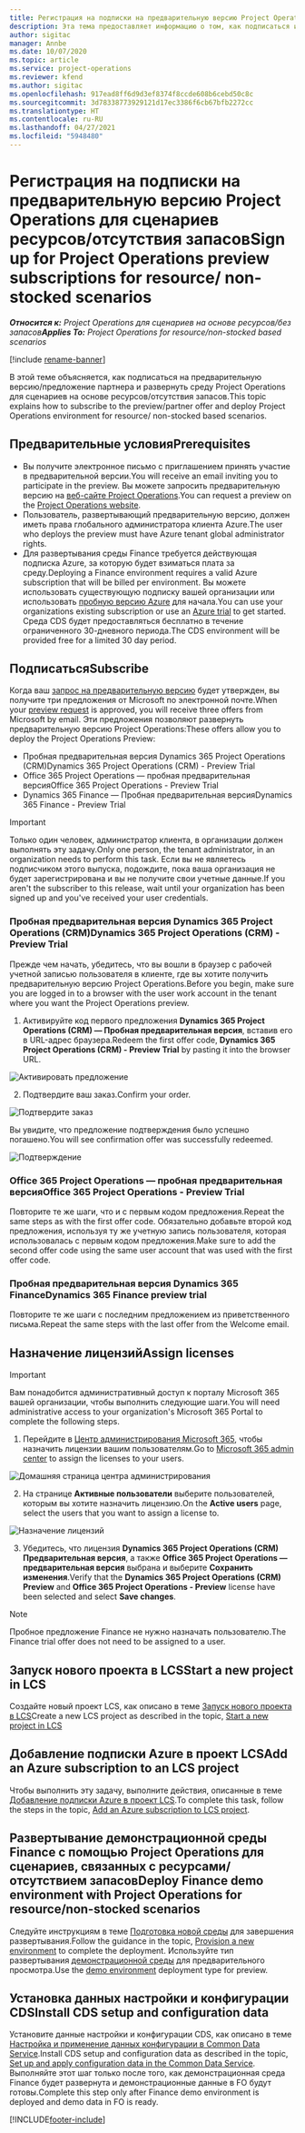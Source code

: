 ```yaml
---
title: Регистрация на подписки на предварительную версию Project Operations для сценариев ресурсов/отсутствия запасов
description: Эта тема предоставляет информацию о том, как подписаться и развернуть roject Operations для сценариев на основе ресурсов/отсутствия запасов.
author: sigitac
manager: Annbe
ms.date: 10/07/2020
ms.topic: article
ms.service: project-operations
ms.reviewer: kfend
ms.author: sigitac
ms.openlocfilehash: 917ead8ff6d9d3ef8374f8ccde608b6cebd50c8c
ms.sourcegitcommit: 3d78338773929121d17ec3386f6cb67bfb2272cc
ms.translationtype: HT
ms.contentlocale: ru-RU
ms.lasthandoff: 04/27/2021
ms.locfileid: "5948480"
---
```

# <a name="sign-up-for-project-operations-preview-subscriptions-for-resource-non-stocked-scenarios"></a><span data-ttu-id="f863d-103">Регистрация на подписки на предварительную версию Project Operations для сценариев ресурсов/отсутствия запасов</span><span class="sxs-lookup"><span data-stu-id="f863d-103">Sign up for Project Operations preview subscriptions for resource/ non-stocked scenarios</span></span>

<span data-ttu-id="f863d-104">_**Относится к:** Project Operations для сценариев на основе ресурсов/без запасов_</span><span class="sxs-lookup"><span data-stu-id="f863d-104">_**Applies To:** Project Operations for resource/non-stocked based scenarios_</span></span>

[!include [rename-banner](~/includes/cc-data-platform-banner.md)]

<span data-ttu-id="f863d-105">В этой теме объясняется, как подписаться на предварительную версию/предложение партнера и развернуть среду Project Operations для сценариев на основе ресурсов/отсутствия запасов.</span><span class="sxs-lookup"><span data-stu-id="f863d-105">This topic explains how to subscribe to the preview/partner offer and deploy Project Operations environment for resource/ non-stocked based scenarios.</span></span>

## <a name="prerequisites"></a><span data-ttu-id="f863d-106">Предварительные условия</span><span class="sxs-lookup"><span data-stu-id="f863d-106">Prerequisites</span></span>

- <span data-ttu-id="f863d-107">Вы получите электронное письмо с приглашением принять участие в предварительной версии.</span><span class="sxs-lookup"><span data-stu-id="f863d-107">You will receive an email inviting you to participate in the preview.</span></span> <span data-ttu-id="f863d-108">Вы можете запросить предварительную версию на [веб-сайте Project Operations](https://dynamics.microsoft.com/en-us/project-operations/overview/).</span><span class="sxs-lookup"><span data-stu-id="f863d-108">You can request a preview on the [Project Operations website](https://dynamics.microsoft.com/en-us/project-operations/overview/).</span></span>
- <span data-ttu-id="f863d-109">Пользователь, развертывающий предварительную версию, должен иметь права глобального администратора клиента Azure.</span><span class="sxs-lookup"><span data-stu-id="f863d-109">The user who deploys the preview must have Azure tenant global administrator rights.</span></span>
- <span data-ttu-id="f863d-110">Для развертывания среды Finance требуется действующая подписка Azure, за которую будет взиматься плата за среду.</span><span class="sxs-lookup"><span data-stu-id="f863d-110">Deploying a Finance environment requires a valid Azure subscription that will be billed per environment.</span></span> <span data-ttu-id="f863d-111">Вы можете использовать существующую подписку вашей организации или использовать [пробную версию Azure](https://azure.microsoft.com/en-us/free/) для начала.</span><span class="sxs-lookup"><span data-stu-id="f863d-111">You can use your organizations existing subscription or use an [Azure trial](https://azure.microsoft.com/en-us/free/) to get started.</span></span> <span data-ttu-id="f863d-112">Среда CDS будет предоставляться бесплатно в течение ограниченного 30-дневного периода.</span><span class="sxs-lookup"><span data-stu-id="f863d-112">The CDS environment will be provided free for a limited 30 day period.</span></span>

## <a name="subscribe"></a><span data-ttu-id="f863d-113">Подписаться</span><span class="sxs-lookup"><span data-stu-id="f863d-113">Subscribe</span></span>

<span data-ttu-id="f863d-114">Когда ваш [запрос на предварительную версию](https://forms.office.com/FormsPro/Pages/ResponsePage.aspx?id=v4j5cvGGr0GRqy180BHbR56j8lZs0FdAvwT75_WNFyxUMkRDV1NYQU5TNjE2VjhKOVBUNVg2R0s1NC4u) будет утвержден, вы получите три предложения от Microsoft по электронной почте.</span><span class="sxs-lookup"><span data-stu-id="f863d-114">When your [preview request](https://forms.office.com/FormsPro/Pages/ResponsePage.aspx?id=v4j5cvGGr0GRqy180BHbR56j8lZs0FdAvwT75_WNFyxUMkRDV1NYQU5TNjE2VjhKOVBUNVg2R0s1NC4u) is approved, you will receive three offers from Microsoft by email.</span></span> <span data-ttu-id="f863d-115">Эти предложения позволяют развернуть предварительную версию Project Operations:</span><span class="sxs-lookup"><span data-stu-id="f863d-115">These offers allow you to deploy the Project Operations Preview:</span></span>

- <span data-ttu-id="f863d-116">Пробная предварительная версия Dynamics 365 Project Operations (CRM)</span><span class="sxs-lookup"><span data-stu-id="f863d-116">Dynamics 365 Project Operations (CRM) - Preview Trial</span></span>
- <span data-ttu-id="f863d-117">Office 365 Project Operations — пробная предварительная версия</span><span class="sxs-lookup"><span data-stu-id="f863d-117">Office 365 Project Operations - Preview Trial</span></span>
- <span data-ttu-id="f863d-118">Dynamics 365 Finance — Пробная предварительная версия</span><span class="sxs-lookup"><span data-stu-id="f863d-118">Dynamics 365 Finance - Preview Trial</span></span>

> [!IMPORTANT]
> <span data-ttu-id="f863d-119">Только один человек, администратор клиента, в организации должен выполнять эту задачу.</span><span class="sxs-lookup"><span data-stu-id="f863d-119">Only one person, the tenant administrator, in an organization needs to perform this task.</span></span> <span data-ttu-id="f863d-120">Если вы не являетесь подписчиком этого выпуска, подождите, пока ваша организация не будет зарегистрирована и вы не получите свои учетные данные.</span><span class="sxs-lookup"><span data-stu-id="f863d-120">If you aren't the subscriber to this release, wait until your organization has been signed up and you've received your user credentials.</span></span>

### <a name="dynamics-365-project-operations-crm---preview-trial"></a><span data-ttu-id="f863d-121">Пробная предварительная версия Dynamics 365 Project Operations (CRM)</span><span class="sxs-lookup"><span data-stu-id="f863d-121">Dynamics 365 Project Operations (CRM) - Preview Trial</span></span> 

<span data-ttu-id="f863d-122">Прежде чем начать, убедитесь, что вы вошли в браузер с рабочей учетной записью пользователя в клиенте, где вы хотите получить предварительную версию Project Operations.</span><span class="sxs-lookup"><span data-stu-id="f863d-122">Before you begin, make sure you are logged in to a browser with the user work account in the tenant where you want the Project Operations preview.</span></span>

1. <span data-ttu-id="f863d-123">Активируйте код первого предложения **Dynamics 365 Project Operations (CRM) — Пробная предварительная версия**, вставив его в URL-адрес браузера.</span><span class="sxs-lookup"><span data-stu-id="f863d-123">Redeem the first offer code, **Dynamics 365 Project Operations (CRM) - Preview Trial** by pasting it into the browser URL.</span></span>

![Активировать предложение](./media/16RedeemFirstOfferNew.png)

2. <span data-ttu-id="f863d-125">Подтвердите ваш заказ.</span><span class="sxs-lookup"><span data-stu-id="f863d-125">Confirm your order.</span></span>

![Подтвердите заказ](./media/17ConfirmOrderNew.png)

<span data-ttu-id="f863d-127">Вы увидите, что предложение подтверждения было успешно погашено.</span><span class="sxs-lookup"><span data-stu-id="f863d-127">You will see confirmation offer was successfully redeemed.</span></span>

![Подтверждение](./media/18OrderConfirmationNew.png)

### <a name="office-365-project-operations---preview-trial"></a><span data-ttu-id="f863d-129">Office 365 Project Operations — пробная предварительная версия</span><span class="sxs-lookup"><span data-stu-id="f863d-129">Office 365 Project Operations - Preview Trial</span></span>

<span data-ttu-id="f863d-130">Повторите те же шаги, что и с первым кодом предложения.</span><span class="sxs-lookup"><span data-stu-id="f863d-130">Repeat the same steps as with the first offer code.</span></span> <span data-ttu-id="f863d-131">Обязательно добавьте второй код предложения, используя ту же учетную запись пользователя, которая использовалась с первым кодом предложения.</span><span class="sxs-lookup"><span data-stu-id="f863d-131">Make sure to add the second offer code using the same user account that was used with the first offer code.</span></span>

### <a name="dynamics-365-finance-preview-trial"></a><span data-ttu-id="f863d-132">Пробная предварительная версия Dynamics 365 Finance</span><span class="sxs-lookup"><span data-stu-id="f863d-132">Dynamics 365 Finance preview trial</span></span>

<span data-ttu-id="f863d-133">Повторите те же шаги с последним предложением из приветственного письма.</span><span class="sxs-lookup"><span data-stu-id="f863d-133">Repeat the same steps with the last offer from the Welcome email.</span></span>

## <a name="assign-licenses"></a><span data-ttu-id="f863d-134">Назначение лицензий</span><span class="sxs-lookup"><span data-stu-id="f863d-134">Assign licenses</span></span>

> [!IMPORTANT]
> <span data-ttu-id="f863d-135">Вам понадобится административный доступ к порталу Microsoft 365 вашей организации, чтобы выполнить следующие шаги.</span><span class="sxs-lookup"><span data-stu-id="f863d-135">You will need administrative access to your organization's Microsoft 365 Portal to complete the following steps.</span></span>

1. <span data-ttu-id="f863d-136">Перейдите в [Центр администрирования Microsoft 365](https://portal.office.com/), чтобы назначить лицензии вашим пользователям.</span><span class="sxs-lookup"><span data-stu-id="f863d-136">Go to [Microsoft 365 admin center](https://portal.office.com/) to assign the licenses to your users.</span></span>

![Домашняя страница центра администрирования](./media/14AdminPortal.png)

2. <span data-ttu-id="f863d-138">На странице **Активные пользователи** выберите пользователей, которым вы хотите назначить лицензию.</span><span class="sxs-lookup"><span data-stu-id="f863d-138">On the **Active users** page, select the users that you want to assign a license to.</span></span>

![Назначение лицензий](./media/15AssignLicenses.png)

3. <span data-ttu-id="f863d-140">Убедитесь, что лицензия **Dynamics 365 Project Operations (CRM) Предварительная версия**, а также **Office 365 Project Operations — предварительная версия** выбрана и выберите **Сохранить изменения**.</span><span class="sxs-lookup"><span data-stu-id="f863d-140">Verify that the **Dynamics 365 Project Operations (CRM) Preview** and **Office 365 Project Operations - Preview** license have been selected and select **Save changes**.</span></span>

> [!NOTE]
> <span data-ttu-id="f863d-141">Пробное предложение Finance не нужно назначать пользователю.</span><span class="sxs-lookup"><span data-stu-id="f863d-141">The Finance trial offer does not need to be assigned to a user.</span></span>

## <a name="start-a-new-project-in-lcs"></a><span data-ttu-id="f863d-142">Запуск нового проекта в LCS</span><span class="sxs-lookup"><span data-stu-id="f863d-142">Start a new project in LCS</span></span>

<span data-ttu-id="f863d-143">Создайте новый проект LCS, как описано в теме [Запуск нового проекта в LCS](create-lcs-project.md)</span><span class="sxs-lookup"><span data-stu-id="f863d-143">Create a new LCS project as described in the topic, [Start a new project in LCS](create-lcs-project.md)</span></span>

## <a name="add-an-azure-subscription-to-an-lcs-project"></a><span data-ttu-id="f863d-144">Добавление подписки Azure в проект LCS</span><span class="sxs-lookup"><span data-stu-id="f863d-144">Add an Azure subscription to an LCS project</span></span>

<span data-ttu-id="f863d-145">Чтобы выполнить эту задачу, выполните действия, описанные в теме [Добавление подписки Azure в проект LCS](resource-add-azure-subscription-lcs-project.md).</span><span class="sxs-lookup"><span data-stu-id="f863d-145">To complete this task, follow the steps in the topic, [Add an Azure subscription to LCS project](resource-add-azure-subscription-lcs-project.md).</span></span>

## <a name="deploy-finance-demo-environment-with-project-operations-for-resourcenon-stocked-scenarios"></a><span data-ttu-id="f863d-146">Развертывание демонстрационной среды Finance с помощью Project Operations для сценариев, связанных с ресурсами/отсутствием запасов</span><span class="sxs-lookup"><span data-stu-id="f863d-146">Deploy Finance demo environment with Project Operations for resource/non-stocked scenarios</span></span>

<span data-ttu-id="f863d-147">Следуйте инструкциям в теме [Подготовка новой среды](resource-provision-new-environment.md) для завершения развертывания.</span><span class="sxs-lookup"><span data-stu-id="f863d-147">Follow the guidance in the topic, [Provision a new environment](resource-provision-new-environment.md) to complete the deployment.</span></span> <span data-ttu-id="f863d-148">Используйте тип развертывания [демонстрационной среды](/dynamics365/fin-ops-core/dev-itpro/deployment/deploy-demo-environment) для предварительного просмотра.</span><span class="sxs-lookup"><span data-stu-id="f863d-148">Use the [demo environment](/dynamics365/fin-ops-core/dev-itpro/deployment/deploy-demo-environment) deployment type for preview.</span></span> 

## <a name="install-cds-setup-and-configuration-data"></a><span data-ttu-id="f863d-149">Установка данных настройки и конфигурации CDS</span><span class="sxs-lookup"><span data-stu-id="f863d-149">Install CDS setup and configuration data</span></span>

<span data-ttu-id="f863d-150">Установите данные настройки и конфигурации CDS, как описано в теме [Настройка и применение данных конфигурации в Common Data Service](resource-apply-pro-setup-config-data.md).</span><span class="sxs-lookup"><span data-stu-id="f863d-150">Install CDS setup and configuration data as described in the topic, [Set up and apply configuration data in the Common Data Service](resource-apply-pro-setup-config-data.md).</span></span>
<span data-ttu-id="f863d-151">Выполняйте этот шаг только после того, как демонстрационная среда Finance будет развернута и демонстрационные данные в FO будут готовы.</span><span class="sxs-lookup"><span data-stu-id="f863d-151">Complete this step only after Finance demo environment is deployed and demo data in FO is ready.</span></span>


[!INCLUDE[footer-include](../includes/footer-banner.md)]